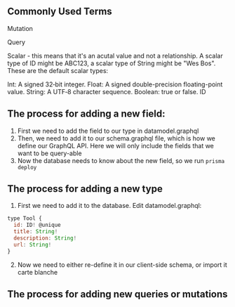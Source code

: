## Commonly Used Terms

Mutation

Query

Scalar - this means that it's an acutal value and not a relationship. A scalar type of ID might be ABC123, a scalar type of String might be "Wes Bos". These are the default scalar types:

Int: A signed 32‐bit integer.
Float: A signed double-precision floating-point value.
String: A UTF‐8 character sequence.
Boolean: true or false.
ID

## The process for adding a new field:

1. First we need to add the field to our type in datamodel.graphql
2. Then, we need to add it to our schema.graphql file, which is how we define our GraphQL API. Here we will only include the fields that we want to be query-able
3. Now the database needs to know about the new field, so we run `prisma deploy`

## The process for adding a new type

1. First we need to add it to the database. Edit datamodel.graphql:

```js
type Tool {
  id: ID! @unique
  title: String!
  description: String!
  url: String!
}
```

2. Now we need to either re-define it in our client-side schema, or import it carte blanche

## The process for adding new queries or mutations
